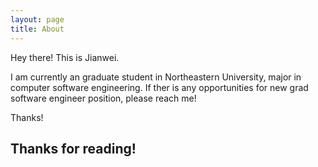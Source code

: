```yaml
---
layout: page
title: About
---
```


<p class="message">
  Hey there! This is Jianwei.  
  
  I am currently an graduate student in Northeastern University, major in computer software engineering. If ther is any opportunities for new grad software engineer position, please reach me! 
  
  Thanks! 
</p>

## Thanks for reading!
